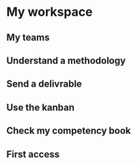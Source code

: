 # My workspace

## My teams


## Understand a methodology


## Send a delivrable


## Use the kanban


## Check my competency book




## First access 

